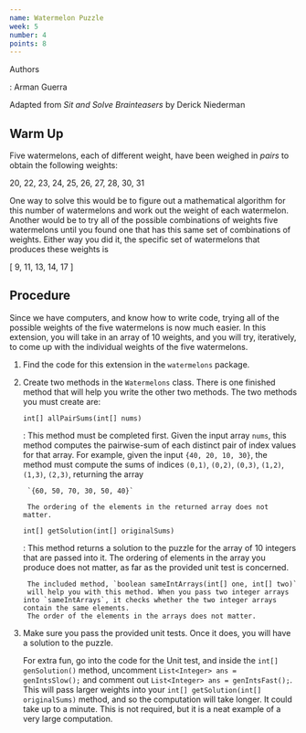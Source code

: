 ```yaml
---
name: Watermelon Puzzle
week: 5
number: 4
points: 8
---
```


Authors

: Arman Guerra

Adapted from *Sit and Solve Brainteasers* by Derick Niederman


## Warm Up

Five watermelons, each of different weight, have been weighed in *pairs*
to obtain the following weights:

20, 22, 23, 24, 25, 26, 27, 28, 30, 31

One way to solve this would be to figure out a mathematical algorithm for this number of watermelons and work out the weight of each watermelon. 
Another would be to try all of the possible combinations of weights five watermelons until you found one that has this same set of combinations of weights.
Either way you did it, the specific set of watermelons that produces these weights is

 [ 9, 11, 13, 14, 17 ]

## Procedure
Since we have computers, and know how to write code, trying all of the possible weights of the five watermelons is now much easier. In this extension, 
you will take in an array of 10 weights, and you will try, iteratively, to come up with the individual weights of the five watermelons.


1. Find the code for this extension in the `watermelons` package.

2. Create two methods in the `Watermelons` class. There is one finished method that will help you write the other two 
	methods. The two methods you must create are:

	`int[] allPairSums(int[] nums)`

	: This method must be completed first.  Given the input array
		`nums`, this method computes the pairwise-sum of each distinct
		pair of index values for that array.  For example, given the
		input `{40, 20, 10, 30}`, the method must compute the sums of
		indices 
		`(0,1)`,
		`(0,2)`,
		`(0,3)`,
		`(1,2)`,
		`(1,3)`,
		`(2,3)`, returning the array

		`{60, 50, 70, 30, 50, 40}`

		The ordering of the elements in the returned array does not matter.
		
	`int[] getSolution(int[] originalSums)`

	: This method returns a solution to the puzzle for the array of 10 integers that are passed into it. The ordering of elements
		in the array you produce does not matter, as far as the provided unit test is concerned. 

		The included method, `boolean sameIntArrays(int[] one, int[] two)` 
		will help you with this method. When you pass two integer arrays into `sameIntArrays`, it checks whether the two integer arrays contain the same elements.
		The order of the elements in the arrays does not matter.

3. Make sure you pass the provided unit tests.  Once it does, you will
	have a solution to the puzzle.

	For extra fun, go into the code for the Unit test, and inside the `int[] genSolution()` method, uncomment `List<Integer> ans = genIntsSlow();`
	and comment out `List<Integer> ans = genIntsFast();`. This will pass larger weights into your `int[] getSolution(int[] originalSums)` method, 
	and so the computation will take longer. It could take up to a minute. This is not required, but it is a neat example of a very large computation.